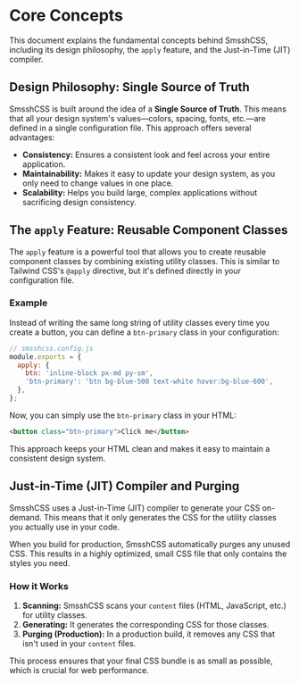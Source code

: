 # Core Concepts

This document explains the fundamental concepts behind SmsshCSS, including its design philosophy, the `apply` feature, and the Just-in-Time (JIT) compiler.

## Design Philosophy: Single Source of Truth

SmsshCSS is built around the idea of a **Single Source of Truth**. This means that all your design system's values—colors, spacing, fonts, etc.—are defined in a single configuration file. This approach offers several advantages:

- **Consistency:** Ensures a consistent look and feel across your entire application.
- **Maintainability:** Makes it easy to update your design system, as you only need to change values in one place.
- **Scalability:** Helps you build large, complex applications without sacrificing design consistency.

## The `apply` Feature: Reusable Component Classes

The `apply` feature is a powerful tool that allows you to create reusable component classes by combining existing utility classes. This is similar to Tailwind CSS's `@apply` directive, but it's defined directly in your configuration file.

### Example

Instead of writing the same long string of utility classes every time you create a button, you can define a `btn-primary` class in your configuration:

```javascript
// smsshcss.config.js
module.exports = {
  apply: {
    btn: 'inline-block px-md py-sm',
    'btn-primary': 'btn bg-blue-500 text-white hover:bg-blue-600',
  },
};
```

Now, you can simply use the `btn-primary` class in your HTML:

```html
<button class="btn-primary">Click me</button>
```

This approach keeps your HTML clean and makes it easy to maintain a consistent design system.

## Just-in-Time (JIT) Compiler and Purging

SmsshCSS uses a Just-in-Time (JIT) compiler to generate your CSS on-demand. This means that it only generates the CSS for the utility classes you actually use in your code.

When you build for production, SmsshCSS automatically purges any unused CSS. This results in a highly optimized, small CSS file that only contains the styles you need.

### How it Works

1.  **Scanning:** SmsshCSS scans your `content` files (HTML, JavaScript, etc.) for utility classes.
2.  **Generating:** It generates the corresponding CSS for those classes.
3.  **Purging (Production):** In a production build, it removes any CSS that isn't used in your `content` files.

This process ensures that your final CSS bundle is as small as possible, which is crucial for web performance.
